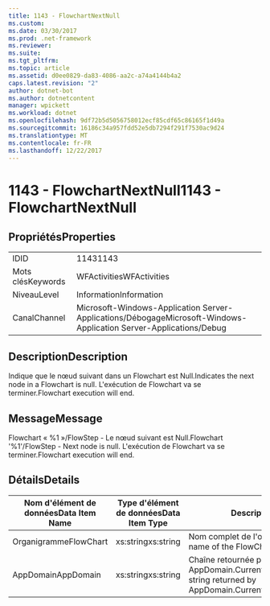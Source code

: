 ```yaml
---
title: 1143 - FlowchartNextNull
ms.custom: 
ms.date: 03/30/2017
ms.prod: .net-framework
ms.reviewer: 
ms.suite: 
ms.tgt_pltfrm: 
ms.topic: article
ms.assetid: d0ee0829-da83-4086-aa2c-a74a4144b4a2
caps.latest.revision: "2"
author: dotnet-bot
ms.author: dotnetcontent
manager: wpickett
ms.workload: dotnet
ms.openlocfilehash: 9df72b5d5056758012ecf85cdf65c86165f1d49a
ms.sourcegitcommit: 16186c34a957fdd52e5db7294f291f7530ac9d24
ms.translationtype: MT
ms.contentlocale: fr-FR
ms.lasthandoff: 12/22/2017
---
```

# <a name="1143---flowchartnextnull"></a><span data-ttu-id="2304e-102">1143 - FlowchartNextNull</span><span class="sxs-lookup"><span data-stu-id="2304e-102">1143 - FlowchartNextNull</span></span>
## <a name="properties"></a><span data-ttu-id="2304e-103">Propriétés</span><span class="sxs-lookup"><span data-stu-id="2304e-103">Properties</span></span>  
  
|||  
|-|-|  
|<span data-ttu-id="2304e-104">ID</span><span class="sxs-lookup"><span data-stu-id="2304e-104">ID</span></span>|<span data-ttu-id="2304e-105">1143</span><span class="sxs-lookup"><span data-stu-id="2304e-105">1143</span></span>|  
|<span data-ttu-id="2304e-106">Mots clés</span><span class="sxs-lookup"><span data-stu-id="2304e-106">Keywords</span></span>|<span data-ttu-id="2304e-107">WFActivities</span><span class="sxs-lookup"><span data-stu-id="2304e-107">WFActivities</span></span>|  
|<span data-ttu-id="2304e-108">Niveau</span><span class="sxs-lookup"><span data-stu-id="2304e-108">Level</span></span>|<span data-ttu-id="2304e-109">Information</span><span class="sxs-lookup"><span data-stu-id="2304e-109">Information</span></span>|  
|<span data-ttu-id="2304e-110">Canal</span><span class="sxs-lookup"><span data-stu-id="2304e-110">Channel</span></span>|<span data-ttu-id="2304e-111">Microsoft-Windows-Application Server-Applications/Débogage</span><span class="sxs-lookup"><span data-stu-id="2304e-111">Microsoft-Windows-Application Server-Applications/Debug</span></span>|  
  
## <a name="description"></a><span data-ttu-id="2304e-112">Description</span><span class="sxs-lookup"><span data-stu-id="2304e-112">Description</span></span>  
 <span data-ttu-id="2304e-113">Indique que le nœud suivant dans un Flowchart est Null.</span><span class="sxs-lookup"><span data-stu-id="2304e-113">Indicates the next node in a Flowchart is null.</span></span> <span data-ttu-id="2304e-114">L'exécution de Flowchart va se terminer.</span><span class="sxs-lookup"><span data-stu-id="2304e-114">Flowchart execution will end.</span></span>  
  
## <a name="message"></a><span data-ttu-id="2304e-115">Message</span><span class="sxs-lookup"><span data-stu-id="2304e-115">Message</span></span>  
 <span data-ttu-id="2304e-116">Flowchart « %1 »/FlowStep - Le nœud suivant est Null.</span><span class="sxs-lookup"><span data-stu-id="2304e-116">Flowchart '%1'/FlowStep - Next node is null.</span></span> <span data-ttu-id="2304e-117">L'exécution de Flowchart va se terminer.</span><span class="sxs-lookup"><span data-stu-id="2304e-117">Flowchart execution will end.</span></span>  
  
## <a name="details"></a><span data-ttu-id="2304e-118">Détails</span><span class="sxs-lookup"><span data-stu-id="2304e-118">Details</span></span>  
  
|<span data-ttu-id="2304e-119">Nom d'élément de données</span><span class="sxs-lookup"><span data-stu-id="2304e-119">Data Item Name</span></span>|<span data-ttu-id="2304e-120">Type d'élément de données</span><span class="sxs-lookup"><span data-stu-id="2304e-120">Data Item Type</span></span>|<span data-ttu-id="2304e-121">Description</span><span class="sxs-lookup"><span data-stu-id="2304e-121">Description</span></span>|  
|--------------------|--------------------|-----------------|  
|<span data-ttu-id="2304e-122">Organigramme</span><span class="sxs-lookup"><span data-stu-id="2304e-122">FlowChart</span></span>|<span data-ttu-id="2304e-123">xs:string</span><span class="sxs-lookup"><span data-stu-id="2304e-123">xs:string</span></span>|<span data-ttu-id="2304e-124">Nom complet de l'organigramme.</span><span class="sxs-lookup"><span data-stu-id="2304e-124">The display name of the FlowChart.</span></span>|  
|<span data-ttu-id="2304e-125">AppDomain</span><span class="sxs-lookup"><span data-stu-id="2304e-125">AppDomain</span></span>|<span data-ttu-id="2304e-126">xs:string</span><span class="sxs-lookup"><span data-stu-id="2304e-126">xs:string</span></span>|<span data-ttu-id="2304e-127">Chaîne retournée par AppDomain.CurrentDomain.FriendlyName.</span><span class="sxs-lookup"><span data-stu-id="2304e-127">The string returned by AppDomain.CurrentDomain.FriendlyName.</span></span>|
